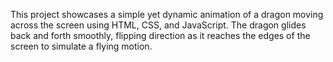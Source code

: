 This project showcases a simple yet dynamic animation of a dragon moving across the screen using HTML, CSS, and JavaScript. The dragon glides back and forth smoothly, flipping direction as it reaches the edges of the screen to simulate a flying motion.
